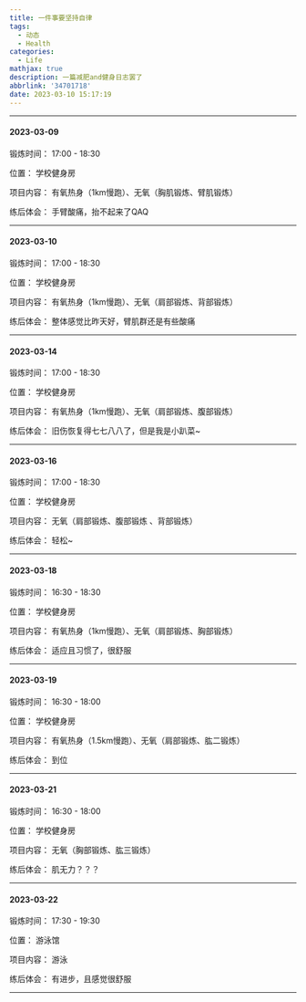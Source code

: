 ```yaml
---
title: 一件事要坚持自律
tags:
  - 动态
  - Health
categories:
  - Life
mathjax: true
description: 一篇减肥and健身日志罢了
abbrlink: '34701718'
date: 2023-03-10 15:17:19
---
```


---

#### 2023-03-09 

锻炼时间： 17:00 - 18:30

位置： 学校健身房

项目内容： 有氧热身（1km慢跑）、无氧（胸肌锻炼、臂肌锻炼）

练后体会： 手臂酸痛，抬不起来了QAQ

---

#### 2023-03-10

锻炼时间： 17:00 - 18:30

位置： 学校健身房

项目内容： 有氧热身（1km慢跑）、无氧（肩部锻炼、背部锻炼）

练后体会： 整体感觉比昨天好，臂肌群还是有些酸痛

---

#### 2023-03-14

锻炼时间： 17:00 - 18:30

位置： 学校健身房

项目内容： 有氧热身（1km慢跑）、无氧（肩部锻炼、腹部锻炼）

练后体会： 旧伤恢复得七七八八了，但是我是小趴菜~

---

#### 2023-03-16

锻炼时间： 17:00 - 18:30

位置： 学校健身房

项目内容： 无氧（肩部锻炼、腹部锻炼 、背部锻炼）

练后体会： 轻松~

---
#### 2023-03-18

锻炼时间： 16:30 - 18:30

位置： 学校健身房

项目内容： 有氧热身（1km慢跑）、无氧（肩部锻炼、胸部锻炼）

练后体会： 适应且习惯了，很舒服

---
#### 2023-03-19

锻炼时间： 16:30 - 18:00

位置： 学校健身房

项目内容： 有氧热身（1.5km慢跑）、无氧（肩部锻炼、肱二锻炼）

练后体会： 到位

---
#### 2023-03-21

锻炼时间： 16:30 - 18:00

位置： 学校健身房

项目内容： 无氧（胸部锻炼、肱三锻炼）

练后体会： 肌无力？？？

---
#### 2023-03-22

锻炼时间： 17:30 - 19:30

位置： 游泳馆

项目内容： 游泳

练后体会： 有进步，且感觉很舒服

---
